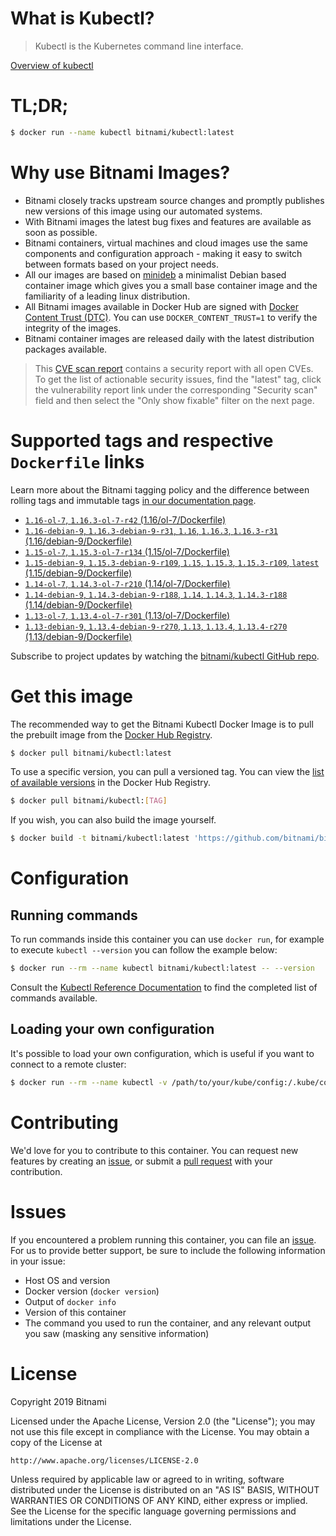 
# What is Kubectl?

> Kubectl is the Kubernetes command line interface.

[Overview of kubectl](https://kubernetes.io/docs/reference/kubectl/overview/)

# TL;DR;

```bash
$ docker run --name kubectl bitnami/kubectl:latest
```

# Why use Bitnami Images?

* Bitnami closely tracks upstream source changes and promptly publishes new versions of this image using our automated systems.
* With Bitnami images the latest bug fixes and features are available as soon as possible.
* Bitnami containers, virtual machines and cloud images use the same components and configuration approach - making it easy to switch between formats based on your project needs.
* All our images are based on [minideb](https://github.com/bitnami/minideb) a minimalist Debian based container image which gives you a small base container image and the familiarity of a leading linux distribution.
* All Bitnami images available in Docker Hub are signed with [Docker Content Trust (DTC)](https://docs.docker.com/engine/security/trust/content_trust/). You can use `DOCKER_CONTENT_TRUST=1` to verify the integrity of the images.
* Bitnami container images are released daily with the latest distribution packages available.


> This [CVE scan report](https://quay.io/repository/bitnami/kubectl?tab=tags) contains a security report with all open CVEs. To get the list of actionable security issues, find the "latest" tag, click the vulnerability report link under the corresponding "Security scan" field and then select the "Only show fixable" filter on the next page.

# Supported tags and respective `Dockerfile` links

Learn more about the Bitnami tagging policy and the difference between rolling tags and immutable tags [in our documentation page](https://docs.bitnami.com/containers/how-to/understand-rolling-tags-containers/).


* [`1.16-ol-7`, `1.16.3-ol-7-r42` (1.16/ol-7/Dockerfile)](https://github.com/bitnami/bitnami-docker-kubectl/blob/1.16.3-ol-7-r42/1.16/ol-7/Dockerfile)
* [`1.16-debian-9`, `1.16.3-debian-9-r31`, `1.16`, `1.16.3`, `1.16.3-r31` (1.16/debian-9/Dockerfile)](https://github.com/bitnami/bitnami-docker-kubectl/blob/1.16.3-debian-9-r31/1.16/debian-9/Dockerfile)
* [`1.15-ol-7`, `1.15.3-ol-7-r134` (1.15/ol-7/Dockerfile)](https://github.com/bitnami/bitnami-docker-kubectl/blob/1.15.3-ol-7-r134/1.15/ol-7/Dockerfile)
* [`1.15-debian-9`, `1.15.3-debian-9-r109`, `1.15`, `1.15.3`, `1.15.3-r109`, `latest` (1.15/debian-9/Dockerfile)](https://github.com/bitnami/bitnami-docker-kubectl/blob/1.15.3-debian-9-r109/1.15/debian-9/Dockerfile)
* [`1.14-ol-7`, `1.14.3-ol-7-r210` (1.14/ol-7/Dockerfile)](https://github.com/bitnami/bitnami-docker-kubectl/blob/1.14.3-ol-7-r210/1.14/ol-7/Dockerfile)
* [`1.14-debian-9`, `1.14.3-debian-9-r188`, `1.14`, `1.14.3`, `1.14.3-r188` (1.14/debian-9/Dockerfile)](https://github.com/bitnami/bitnami-docker-kubectl/blob/1.14.3-debian-9-r188/1.14/debian-9/Dockerfile)
* [`1.13-ol-7`, `1.13.4-ol-7-r301` (1.13/ol-7/Dockerfile)](https://github.com/bitnami/bitnami-docker-kubectl/blob/1.13.4-ol-7-r301/1.13/ol-7/Dockerfile)
* [`1.13-debian-9`, `1.13.4-debian-9-r270`, `1.13`, `1.13.4`, `1.13.4-r270` (1.13/debian-9/Dockerfile)](https://github.com/bitnami/bitnami-docker-kubectl/blob/1.13.4-debian-9-r270/1.13/debian-9/Dockerfile)

Subscribe to project updates by watching the [bitnami/kubectl GitHub repo](https://github.com/bitnami/bitnami-docker-kubectl).

# Get this image

The recommended way to get the Bitnami Kubectl Docker Image is to pull the prebuilt image from the [Docker Hub Registry](https://hub.docker.com/r/bitnami/kubectl).

```bash
$ docker pull bitnami/kubectl:latest
```

To use a specific version, you can pull a versioned tag. You can view the [list of available versions](https://hub.docker.com/r/bitnami/kubectl/tags/) in the Docker Hub Registry.

```bash
$ docker pull bitnami/kubectl:[TAG]
```

If you wish, you can also build the image yourself.

```bash
$ docker build -t bitnami/kubectl:latest 'https://github.com/bitnami/bitnami-docker-kubectl.git#master:1.15/debian-9'
```

# Configuration

## Running commands

To run commands inside this container you can use `docker run`, for example to execute `kubectl --version` you can follow the example below:

```bash
$ docker run --rm --name kubectl bitnami/kubectl:latest -- --version
```

Consult the [Kubectl Reference Documentation](https://kubernetes.io/docs/reference/generated/kubectl/kubectl-commands) to find the completed list of commands available.

## Loading your own configuration

It's possible to load your own configuration, which is useful if you want to connect to a remote cluster:

```bash
$ docker run --rm --name kubectl -v /path/to/your/kube/config:/.kube/config bitnami/kubectl:latest
```

# Contributing

We'd love for you to contribute to this container. You can request new features by creating an [issue](https://github.com/bitnami/bitnami-docker-kubectl/issues), or submit a [pull request](https://github.com/bitnami/bitnami-docker-kubectl/pulls) with your contribution.

# Issues

If you encountered a problem running this container, you can file an [issue](https://github.com/bitnami/bitnami-docker-kubectl/issues). For us to provide better support, be sure to include the following information in your issue:

- Host OS and version
- Docker version (`docker version`)
- Output of `docker info`
- Version of this container
- The command you used to run the container, and any relevant output you saw (masking any sensitive information)

# License

Copyright 2019 Bitnami

Licensed under the Apache License, Version 2.0 (the "License");
you may not use this file except in compliance with the License.
You may obtain a copy of the License at

    http://www.apache.org/licenses/LICENSE-2.0

Unless required by applicable law or agreed to in writing, software
distributed under the License is distributed on an "AS IS" BASIS,
WITHOUT WARRANTIES OR CONDITIONS OF ANY KIND, either express or implied.
See the License for the specific language governing permissions and
limitations under the License.
